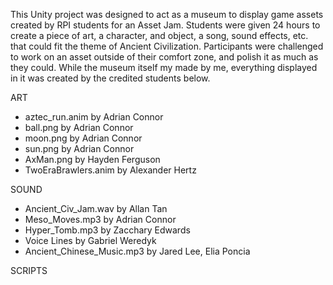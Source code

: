 This Unity project was designed to act as a museum to display game assets created by RPI students for an Asset Jam.
Students were given 24 hours to create a piece of art, a character, and object, a song, sound effects, etc. that could fit the 
theme of Ancient Civilization.
Participants were challenged to work on an asset outside of their comfort zone, and polish it as much as they could.
While the museum itself my made by me, everything displayed in it was created by the credited students below.


ART
* aztec_run.anim by Adrian Connor
* ball.png by Adrian Connor
* moon.png by Adrian Connor
* sun.png by Adrian Connor
* AxMan.png by Hayden Ferguson
* TwoEraBrawlers.anim by Alexander Hertz

SOUND
* Ancient_Civ_Jam.wav by Allan Tan
* Meso_Moves.mp3 by Adrian Connor
* Hyper_Tomb.mp3 by Zacchary Edwards
* Voice Lines by Gabriel Weredyk
* Ancient_Chinese_Music.mp3 by Jared Lee, Elia Poncia

SCRIPTS
